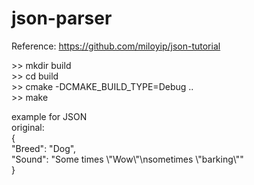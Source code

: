 # json-parser

Reference: https://github.com/miloyip/json-tutorial

\>\> mkdir build \
\>\> cd build \
\>\> cmake -DCMAKE_BUILD_TYPE=Debug .. \
\>\> make

example for JSON \
original: \
{ \
    "Breed": "Dog", \
    "Sound": "Some times \\"Wow\\"\\nsometimes \\"barking\\"" \
}
